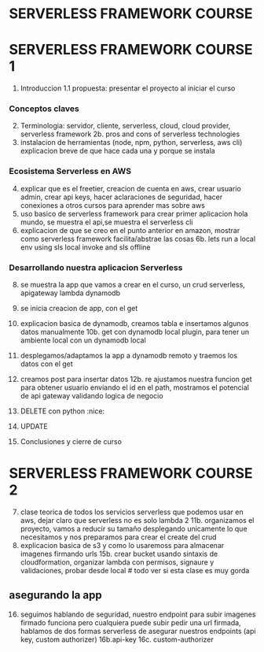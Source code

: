 # SERVERLESS FRAMEWORK COURSE

# SERVERLESS FRAMEWORK COURSE 1

1. Introduccion
1.1 propuesta: presentar el proyecto al iniciar el curso

### Conceptos claves
2. Terminologia: servidor, cliente, serverless, cloud, cloud provider, serverless framework
2b. pros and cons of serverless technologies
3. instalacion de herramientas (node, npm, python, serverless, aws cli) explicacion breve de que hace cada una y porque se instala

### Ecosistema Serverless en AWS
4. explicar que es el freetier, creacion de cuenta en aws, crear usuario admin, crear api keys, hacer aclaraciones de seguridad, hacer conexiones a otros cursos para aprender mas sobre aws
5. uso basico de serverless framework para crear primer aplicacion hola mundo, se muestra el api,se muestra el serverless cli
6. explicacion de que se creo en el punto anterior en amazon, mostrar como serverless framework facilita/abstrae las cosas
6b. lets run a local env using sls local invoke and sls offline


### Desarrollando nuestra aplicacion Serverless
8. se muestra la app que vamos a crear en el curso, un crud serverless, apigateway lambda dynamodb
9. se inicia creacion de app, con el get
10. explicacion basica de dynamodb, creamos tabla e insertamos algunos datos manualmente
10b. get con dynamodb local plugin, para tener un ambiente local con un dynamodb local
11. desplegamos/adaptamos la app a dynamodb remoto y traemos los datos con el get
12. creamos post para insertar datos
12b. re ajustamos nuestra funcion get para obtener usuario enviando el id en el path, mostramos el potencial de api gateway validando logica de negocio
13. DELETE con python :nice:
14. UPDATE

21. Conclusiones y cierre de curso

# SERVERLESS FRAMEWORK COURSE 2

7. clase teorica de todos los servicios serverless que podemos usar en aws, dejar claro que serverless no es solo lambda 2
11b. organizamos el proyecto, vamos a reducir su tamaño desplegando unicamente lo que necesitamos y nos preparamos para crear el create del crud
15. explicacion basica de s3 y como lo usaremoss para almacenar imagenes firmando urls
15b. crear bucket usando sintaxis de cloudformation, organizar lambda con permisos, signaure y validaciones, probar desde local # todo ver si esta clase es muy gorda 

## asegurando la app

16. seguimos hablando de seguridad, nuestro endpoint para subir imagenes firmado funciona pero cualquiera puede subir pedir una url firmada, hablamos de dos formas serverless de asegurar nuestros endpoints (api key, custom authorizer)
16b.api-key
16c. custom-authorizer